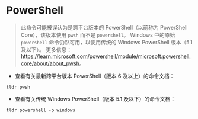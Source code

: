 # PowerShell

> 此命令可能被误认为是跨平台版本的 PowerShell（以前称为 PowerShell Core），该版本使用 `pwsh` 而不是 `powershell`。
> Windows 中的原始 `powershell` 命令仍然可用，以使用传统的 Windows PowerShell 版本（5.1 及以下）。
> 更多信息：<https://learn.microsoft.com/powershell/module/microsoft.powershell.core/about/about_pwsh>。

- 查看有关最新跨平台版本 PowerShell（版本 6 及以上）的命令文档：

`tldr pwsh`

- 查看有关传统 Windows PowerShell（版本 5.1 及以下）的命令文档：

`tldr powershell -p windows`